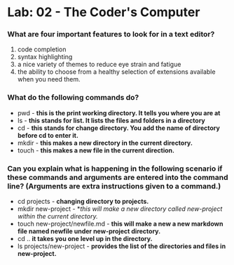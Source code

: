 # Lab: 02 - The Coder's Computer



### What are four important features to look for in a text editor?

1. code completion
2. syntax highlighting
3. a nice variety of themes to reduce eye strain and fatigue
4. the ability to choose from a healthy selection of extensions available when you need them.

### What do the following commands do?
- pwd - **this is the print working directory. It tells you where you are at**
- ls - **this stands for list. It lists the files and folders in a directory**
- cd - **this stands for change directory. You add the name of directory before cd to enter it.**
- mkdir - **this makes a new directory in the current directory.**
- touch - **this makes a new file in the current direction.**

### Can you explain what is happening in the following scenario if these commands and arguments are entered into the command line? (Arguments are extra instructions given to a command.)

- cd projects - **changing directory to projects.**
- mkdir new-project - **this will make a new directory called new-project within the current directory.*
- touch new-project/newfile.md - **this will make a new a new markdown file named newfile under new-project directory.**
- cd .. **it takes you one level up in the directory.**
- ls projects/new-project - **provides the list of the directories and files in new-project.**
